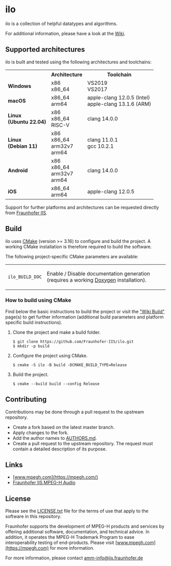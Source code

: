 # ilo

ilo is a collection of helpful datatypes and algorithms.

For additional information, please have a look at the [Wiki](https://github.com/Fraunhofer-IIS/ilo/wiki/home).

## Supported architectures

ilo is built and tested using the following architectures and toolchains:

<table>
  <tr>
    <th align="center" valign="center"><strong></strong></th>
    <th align="center" valign="center"><strong></strong>Architecture</th>
    <th align="center" valign="center"><strong></strong>Toolchain</th>
  </tr>
  <tr>
    <td><strong>Windows</strong></td>
    <td>
        x86<br />
        x86_64
    </td>
    <td>
        VS2019<br />
        VS2017
    </td>
  </tr>
  <tr>
    <td><strong>macOS</strong></td>
    <td>
        x86_64<br />
        arm64
    </td>
    <td>
        apple-clang 12.0.5 (Intel)<br />
        apple-clang 13.1.6 (ARM)
    </td>
  </tr>
  <tr>
    <td><strong>Linux</br>(Ubuntu 22.04)</strong></td>
    <td>
        x86<br />
        x86_64<br />
        RISC-V
    </td>
    <td>
        clang 14.0.0
    </td>
  </tr>
  <tr>
    <td><strong>Linux</br>(Debian 11)</strong></td>
    <td>
        x86<br />
        x86_64<br />
        arm32v7<br />
        arm64
    </td>
    <td>
        clang 11.0.1<br />
        gcc 10.2.1
    </td>
  </tr>
  <tr>
    <td><strong>Android</strong></td>
    <td>
        x86<br />
        x86_64<br />
        arm32v7<br />
        arm64
    </td>
    <td>
        clang 14.0.0
    </td>
  </tr>
  <tr>
    <td><strong>iOS</strong></td>
    <td>
        x86_64<br />
        arm64
    </td>
    <td>
        apple-clang 12.0.5
    </td>
  </tr>
</table>

Support for further platforms and architectures can be requested directly from [Fraunhofer IIS](https://www.iis.fraunhofer.de/en/ff/amm/broadcast-streaming/mpegh.html).

## Build

ilo uses [CMake](https://cmake.org/) (version >= 3.16) to configure and build the project. A working CMake installation is therefore required to build the software.

The following project-specific CMake parameters are available:

<table>
<tr>
<td><code>ilo_BUILD_DOC</code></td>
<td>

Enable / Disable documentation generation (requires a working [Doxygen](https://www.doxygen.nl/) installation).

</td>
</tr>
</table>

### How to build using CMake

Find below the basic instructions to build the project or visit the ["Wiki Build"](https://github.com/Fraunhofer-IIS/ilo/wiki/Build-instructions) page(s) to get further information (additional build parameters and platform specific build instructions).

1. Clone the project and make a build folder.
   ```
   $ git clone https://github.com/Fraunhofer-IIS/ilo.git
   $ mkdir -p build
   ```
2. Configure the project using CMake.
   ```
   $ cmake -S ilo -B build -DCMAKE_BUILD_TYPE=Release
   ```
3. Build the project.
   ```
   $ cmake --build build --config Release
   ```

## Contributing

Contributions may be done through a pull request to the upstream repository.

- Create a fork based on the latest master branch.
- Apply changes to the fork.
- Add the author names to [AUTHORS.md](./AUTHORS.md).
- Create a pull request to the upstream repository. The request must contain a detailed description of its purpose.

## Links

- [www.mpegh.com](https://mpegh.com/)
- [Fraunhofer IIS MPEG-H Audio](https://www.iis.fraunhofer.de/en/ff/amm/broadcast-streaming/mpegh.html)

## License

Please see the [LICENSE.txt](./LICENSE.txt) file for the terms of use that apply to the software in this repository.

Fraunhofer supports the development of MPEG-H products and services by offering additional software, documentation, and technical advice. In addition, it operates the MPEG-H Trademark Program to ease interoperability testing of end-products. Please visit [www.mpegh.com](https://mpegh.com) for more information.

For more information, please contact amm-info@iis.fraunhofer.de

